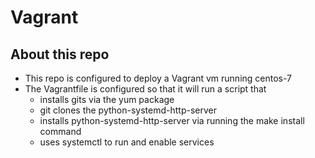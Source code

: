 # Vagrant

## About this repo
- This repo is configured to deploy a Vagrant vm running centos-7
- The Vagrantfile is configured so that it will run a script that 
	- installs gits via the yum package 
	- git clones the python-systemd-http-server
	- installs python-systemd-http-server via running the make install command
	- uses systemctl to run and enable services
